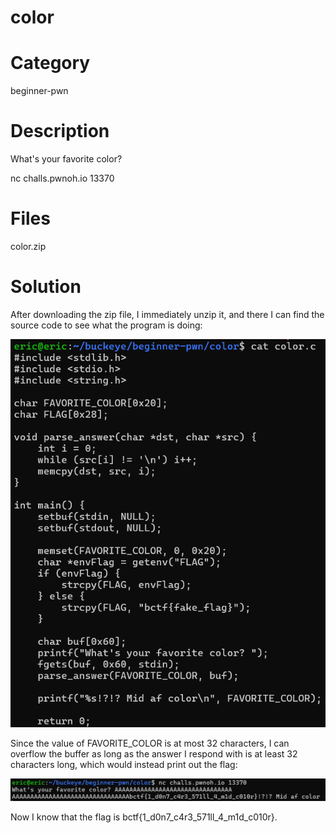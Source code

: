 # color
# Category
beginner-pwn
# Description
What's your favorite color?

nc challs.pwnoh.io 13370
# Files
color.zip
# Solution
After downloading the zip file, I immediately unzip it, and there I can find the source code to see what the program is doing:

![alt text](image.png)

Since the value of FAVORITE_COLOR is at most 32 characters, I can overflow the buffer as long as the answer I respond with is at least 32 characters long, which would instead print out the flag:

![alt text](image-1.png)

Now I know that the flag is bctf{1_d0n7_c4r3_571ll_4_m1d_c010r}.